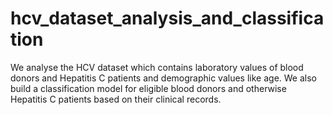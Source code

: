 # hcv_dataset_analysis_and_classification
We analyse the HCV dataset which contains laboratory values of blood donors and Hepatitis C patients and demographic values like age. We also build a classification model for eligible blood donors and otherwise Hepatitis C patients based on their clinical records. 
